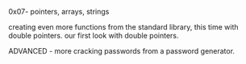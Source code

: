 0x07- pointers, arrays, strings

creating even more functions from the standard library, this time with double pointers. our first look with double pointers.

ADVANCED - more cracking passwords from a password generator.
